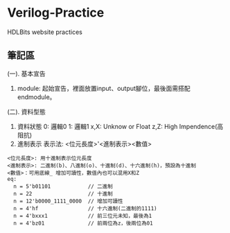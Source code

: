 # Verilog-Practice
HDLBits website practices

## 筆記區
(一). 基本宣告
  1. module: 起始宣告，裡面放置input、output腳位，最後面需搭配endmodule。

(二). 資料型態
  1. 資料狀態
    0: 邏輯0
    1: 邏輯1
    x,X: Unknow or Float
    z,Z: High Impendence(高阻抗)
  2. 進制表示
    表示法: <位元長度>'<進制表示><數值>
    
    <位元長度>: 用十進制表示位元長度
    <進制表示>: 二進制(b)、八進制(o)、十進制(d)、十六進制(h)，預設為十進制
    <數值>：可用底線_ 增加可讀性，數值內也可以混用X和Z
    eq:
      n = 5'b01101            // 二進制
      n = 22                  // 十進制
      n = 12'b0000_1111_0000  // 增加可讀性
      n = 4'hf                // 十六進制(二進制的1111)
      n = 4'bxxx1             // 前三位元未知，最後為1
      n = 4'bz01              // 前兩位為z，後兩位為01

